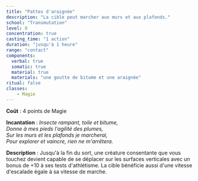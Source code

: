 ```yaml
---
title: "Pattes d'araignée"
description: "La cible peut marcher aux murs et aux plafonds."
school: "Transmutation"
level: 0
concentration: true
casting_time: "1 action"
duration: "jusqu'à 1 heure"
range: "contact"
components:
  verbal: true
  somatic: true
  material: true
  materials: "une goutte de bitume et une araignée"
ritual: false
classes:
    - Magie
---
```

**Coût** : 4 points de Magie   

**Incantation** : *Insecte rampant, toile et bitume,*   
*Donne à mes pieds l'agilité des plumes,*   
*Sur les murs et les plafonds je marcherai,*   
*Pour explorer et vaincre, rien ne m'arrêtera.*    

**Description** : Jusqu'à la fin du sort, une créature consentante que vous touchez devient capable de se déplacer sur les surfaces verticales avec un bonus de +10 à ses tests d'athlétisme. La cible bénéficie aussi d'une vitesse d'escalade égale à sa vitesse de marche.  
